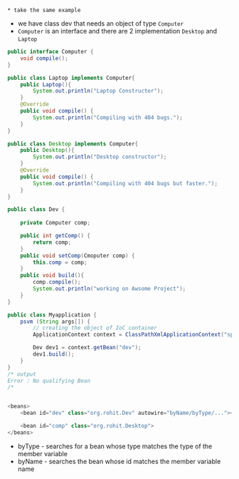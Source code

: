 	* take the same example 
* we have class dev that needs an object of type `Computer` 
* `Computer` is an interface and there are 2 implementation `Desktop` and `Laptop`
```java
public interface Computer {
	void compile();
}
```

```java
public class Laptop implements Computer{
	public Laptop(){
		System.out.println("Laptop Constructor");
	}
	@Override
	public void compile() {
		System.out.println("Compiling with 404 bugs.");
	}
}
```

```java
public class Desktop implements Computer{
	public Desktop(){
		System.out.println("Desktop constructor");
	}
	@Override
	public void compile() {
		System.out.println("Compiling with 404 bugs but faster.");
	}
}
```

```java
public class Dev {
	
	private Computer comp;

	public int getComp() {
		return comp;
	}
	public void setComp(Cmoputer comp) {
		this.comp = comp;
	}
	public void build(){
		comp.compile();
		System.out.println("working on Awsome Project");
	}
}
```

```java
public class Myapplication {
	psvm (String args[]) {
		// creating the object of IoC container
		ApplicationContext context = ClassPathXmlApplicationContext("spring.xml"); 

		Dev dev1 = context.getBean("dev");
		dev1.build();
	}
}
/* output
Error : No qualifying Bean
/*
```

```java

<beans>
	<bean id="dev" class="org.rohit.Dev" autowire="byName/byType/..."></bean>

	<bean id="comp" class="org.rohit.Desktop">
</beans>
```

- byType - searches for a bean whose type matches the type of the member variable 
- byName - searches the bean whose id matches the member variable name